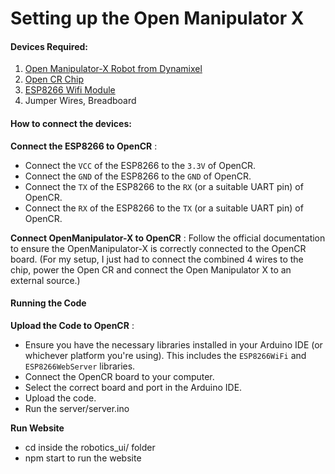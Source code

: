 # Setting up the Open Manipulator X

#### Devices Required:

1. [Open Manipulator-X Robot from Dynamixel ](https://emanual.robotis.com/docs/en/platform/openmanipulator_x/overview/)
2. [Open CR Chip](https://emanual.robotis.com/docs/en/parts/controller/opencr10/)
3. [ESP8266 Wifi Module](https://www.sparkfun.com/products/17146)
4. Jumper Wires, Breadboard

#### How to connect the devices:

 **Connect the ESP8266 to OpenCR** :

* Connect the `VCC` of the ESP8266 to the `3.3V` of OpenCR.
* Connect the `GND` of the ESP8266 to the `GND` of OpenCR.
* Connect the `TX` of the ESP8266 to the `RX` (or a suitable UART pin) of OpenCR.
* Connect the `RX` of the ESP8266 to the `TX` (or a suitable UART pin) of OpenCR.

**Connect OpenManipulator-X to OpenCR** : Follow the official documentation to ensure the OpenManipulator-X is correctly connected to the OpenCR board. (For my setup, I just had to connect the combined 4 wires to the chip, power the Open CR and connect the Open Manipulator X to an external source.)

#### Running the Code

 **Upload the Code to OpenCR** :

* Ensure you have the necessary libraries installed in your Arduino IDE (or whichever platform you're using). This includes the `ESP8266WiFi` and `ESP8266WebServer` libraries.
* Connect the OpenCR board to your computer.
* Select the correct board and port in the Arduino IDE.
* Upload the code.
* Run the server/server.ino

**Run Website**

* cd inside the robotics_ui/ folder
* npm start to run the website
